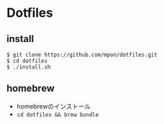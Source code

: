 # Dotfiles

## install

```console
$ git clone https://github.com/mpon/dotfiles.git
$ cd dotfiles
$ ./install.sh
```

## homebrew

* homebrewのインストール
* `cd dotfiles && brew bundle`
